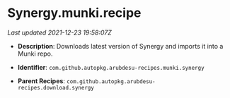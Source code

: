 # Synergy.munki.recipe

_Last updated 2021-12-23 19:58:07Z_

- **Description**: Downloads latest version of Synergy and imports it into a Munki repo.

- **Identifier**: `com.github.autopkg.arubdesu-recipes.munki.synergy`

- **Parent Recipes**: `com.github.autopkg.arubdesu-recipes.download.synergy`